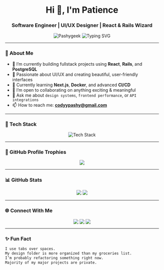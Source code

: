 <h1 align="center">Hi 👋, I'm Patience</h1>
<h3 align="center">Software Engineer | UI/UX Designer | React & Rails Wizard</h3>

<p align="center">
  <img src="https://komarev.com/ghpvc/?username=Pashygeek&label=Profile%20views&color=0e75b6&style=flat" alt="Pashygeek" />
  <img src="https://readme-typing-svg.demolab.com?font=Fira+Code&size=22&pause=1000&center=true&vCenter=true&width=435&lines=Fullstack+Developer;UI%2FUX+Designer;Loves+React+and+Rails;Open+Source+Contributor" alt="Typing SVG" />
</p>

---

### 🧠 About Me

- 🔭 I’m currently building fullstack projects using **React**, **Rails**, and **PostgreSQL**
- 🎨 Passionate about UI/UX and creating beautiful, user-friendly interfaces
- 🌱 Currently learning **Next.js**, **Docker**, and advanced **CI/CD**
- 👯 I’m open to collaborating on anything exciting & meaningful
- 💬 Ask me about `design systems`, `frontend performance`, or `API integrations`
- 📫 How to reach me: **codyypashy@gmail.com**

---

### 🧰 Tech Stack

<p align="center">
  <span class="tech-icons">
    <img src="https://skillicons.dev/icons?i=html,css,js,rails,ruby,react,node,python,postgres,mysql,figma" alt="Tech Stack" />
  </span>
</p>

---

### 🧩 GitHub Profile Trophies

<p align="center">
  <img src="https://github-profile-trophy.vercel.app/?username=Pashygeek&theme=onedark&column=7&no-frame=true&no-bg=true" />
</p>

---

### 📊 GitHub Stats

<p align="center">
<img src="https://github-readme-stats-pashygeek.vercel.app/api?username=Pashygeek&show_icons=true&theme=radical" />
<img src="https://github-readme-stats-pashygeek.vercel.app/api/top-langs/?username=Pashygeek&layout=compact&theme=radical" />
</p>

---


### 🌐 Connect With Me

<p align="center">
  <a href="https://linkedin.com/in/yourlinkedin" target="blank"><img align="center" src="https://img.shields.io/badge/-LinkedIn-0077B5?style=for-the-badge&logo=Linkedin&logoColor=white" /></a>
  <a href="https://twitter.com/yourtwitter" target="blank"><img align="center" src="https://img.shields.io/badge/-Twitter-1DA1F2?style=for-the-badge&logo=Twitter&logoColor=white" /></a>
  <a href="https://pashy-portfolio.vercel.app" target="blank"><img align="center" src="https://img.shields.io/badge/-Portfolio-000?style=for-the-badge&logo=vercel&logoColor=white" /></a>
</p>

---

### ✨ Fun Fact

```txt
I use tabs over spaces. 
My design folder is more organized than my groceries list. 
I’m probably refactoring something right now.
Majority of my major projects are private.
